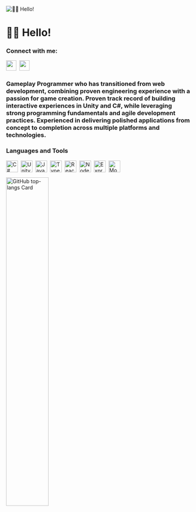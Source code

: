 ![ 👋🏽 Hello!](https://media.licdn.com/dms/image/v2/D5616AQHLFWfE9OwIfg/profile-displaybackgroundimage-shrink_350_1400/profile-displaybackgroundimage-shrink_350_1400/0/1736938267805?e=1744848000&v=beta&t=luTOgeBZsqRoMtkNZsmwDUzaA8v4h1dEFIRrHCit93k)

<div id="toc">
  <ul align="left" style="list-style: none">
    <summary>
      <h1>
         👋🏽 Hello!
      </h1>
    </summary>
  </ul>
</div>

**<h3 align="left">Connect with me:</h3>** 
<p align="left"><a href="https://www.linkedin.com/in/jason-harrington-dev" target="_blank"><img src="https://img.shields.io/badge/LinkedIn-0077B5?style=for-the-badge&logo=linkedin&logoColor=white" height="28" style="margin-right: 4px"></a> <a href="https://twitter.com/JHarringtonDev" target="_blank"><img src="https://img.shields.io/badge/Twitter-000000?style=for-the-badge&logo=X&logoColor=white" height="28" style="margin-right: 4px"></a></p>

 **<h3 align="left">Gameplay Programmer who has transitioned from web development, combining proven engineering experience with a passion for game creation. Proven track record of building interactive experiences in Unity and C#, while leveraging strong programming fundamentals and agile development practices. Experienced in delivering polished applications from concept to completion across multiple platforms and technologies.</h3>**

 **<h3 align="left">Languages and Tools</h3>**

<div style="display: flex; flex-wrap: wrap; gap: 4px; justify-content: left;"><img src="https://cdn.jsdelivr.net/gh/devicons/devicon/icons/csharp/csharp-original.svg" height="32" alt="C#" style="margin-right: 4px"> <img src="https://skillicons.dev/icons?i=unity" height="32" alt="Unity" style="margin-right: 4px"> <img src="https://skillicons.dev/icons?i=javascript" height="32" alt="JavaScript" style="margin-right: 4px"> <img src="https://skillicons.dev/icons?i=typescript" height="32" alt="TypeScript" style="margin-right: 4px"> <img src="https://skillicons.dev/icons?i=react" height="32" alt="React" style="margin-right: 4px"> <img src="https://skillicons.dev/icons?i=nodejs" height="32" alt="Node.js" style="margin-right: 4px"> <img src="https://skillicons.dev/icons?i=express" height="32" alt="Express" style="margin-right: 4px"> <img src="https://skillicons.dev/icons?i=mongodb" height="32" alt="MongoDB" style="margin-right: 4px"></div>

<p align="left">
  <img width="48%" src="https://github-readme-stats.vercel.app/api/top-langs?username=sushilmagare10&theme=react&hide_title=false&layout=compact&langs_count=6&hide_progress=false&card_width=400" alt="GitHub top-langs Card" />
</p>

